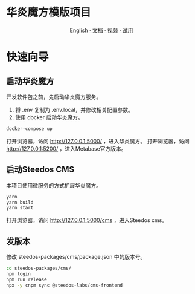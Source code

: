 <!--
 * @Author: baozhoutao@steedos.com
 * @Date: 2023-08-21 15:10:17
 * @LastEditors: baozhoutao@steedos.com
 * @LastEditTime: 2023-08-21 15:10:44
 * @Description: 
-->
华炎魔方模版项目
===

<p align="center">
<a href="./README_en.md">English</a>
<a href="https://www.steedos.cn/docs/"> · 文档</a>
<a href="https://www.steedos.cn/videos/"> · 视频</a>
<a href="https://demo.steedos.cn"> · 试用</a>
</p>

# 快速向导

## 启动华炎魔方

开发软件包之前，先启动华炎魔方服务。

1. 将 .env 复制为 .env.local，并修改相关配置参数。
2. 使用 docker 启动华炎魔方。

```bash
docker-compose up
```

打开浏览器，访问 http://127.0.0.1:5000/ ，进入华炎魔方。
打开浏览器，访问 http://127.0.0.1:5200/ ，进入Metabase官方版本。

## 启动Steedos CMS

本项目使用微服务的方式扩展华炎魔方。

```bash
yarn
yarn build
yarn start
```


打开浏览器，访问 http://127.0.0.1:5000/cms ，进入Steedos cms。

## 发版本

修改 steedos-packages/cms/package.json 中的版本号。

```bash
cd steedos-packages/cms/
npm login
npm run release
npx -y cnpm sync @steedos-labs/cms-frontend
```
